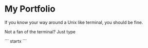 # My Portfolio

If you know your way around a Unix like terminal, you should be fine.

Not a fan of the terminal?
Just type

´´´
startx
´´´